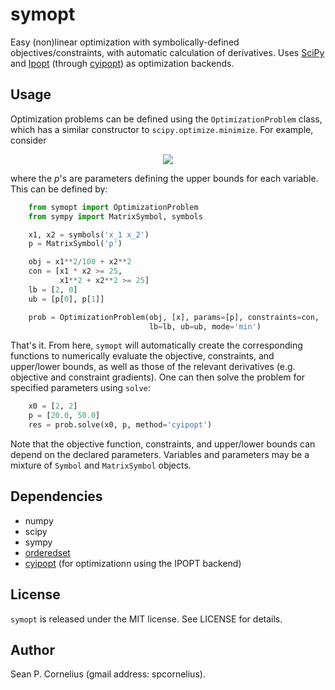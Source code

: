 symopt
======

Easy (non)linear optimization with symbolically-defined
objectives/constraints, with automatic calculation of derivatives.
Uses [SciPy](https://www.scipy.org/) and [Ipopt](https://projects.coin-or.org/Ipopt) 
(through [cyipopt](https://github.com/matthias-k/cyipopt)) as optimization backends.

Usage
-----

Optimization problems can be defined using the `OptimizationProblem`
class, which has a similar constructor to `scipy.optimize.minimize`.
For example, consider

<p align="center">
    <img src="https://latex.codecogs.com/gif.latex?\begin{align*}&space;\textrm{minimize}\;\;&space;&x_1^2/100&space;&plus;&space;x_2^2&space;\\&space;\textrm{subject&space;to}\;\;&space;&&space;x_1&space;x_2&space;\geq&space;25&space;\\&space;&&space;x_1^2&space;&plus;&space;x_2^2&space;\geq&space;25&space;\\&space;&&space;2&space;\leq&space;x_1&space;\leq&space;p_1&space;\\&space;&&space;0&space;\leq&space;x_2&space;\leq&space;p_2&space;\\&space;\end{align*}">
</p>

where the *p*'s  are parameters defining the upper bounds for each variable. This can be defined
by:
```python
    from symopt import OptimizationProblem
    from sympy import MatrixSymbol, symbols

    x1, x2 = symbols('x_1 x_2')
    p = MatrixSymbol('p')

    obj = x1**2/100 + x2**2
    con = [x1 * x2 >= 25,
           x1**2 + x2**2 >= 25]
    lb = [2, 0]
    ub = [p[0], p[1]]

    prob = OptimizationProblem(obj, [x], params=[p], constraints=con,
                               lb=lb, ub=ub, mode='min')
```
That's it. From here, `symopt` will automatically create the corresponding functions to
numerically evaluate the objective, constraints, and upper/lower bounds, as well
as those of the relevant derivatives (e.g. objective and constraint gradients). One can then solve the problem for specified parameters using `solve`:
```python
    x0 = [2, 2]
    p = [20.0, 50.0]
    res = prob.solve(x0, p, method='cyipopt')
```
Note that the objective function, constraints, and upper/lower
bounds can depend on the declared parameters. Variables and parameters
may be a mixture of `Symbol` and `MatrixSymbol` objects.

Dependencies
------------
* numpy
* scipy
* sympy
* [orderedset](https://pypi.org/project/orderedset/)
* [cyipopt](https://github.com/matthias-k/cyipopt) (for optimizationn using the IPOPT backend)


License
-------
`symopt` is released under the MIT license. See LICENSE for details.


Author
------
Sean P. Cornelius (gmail address: spcornelius).